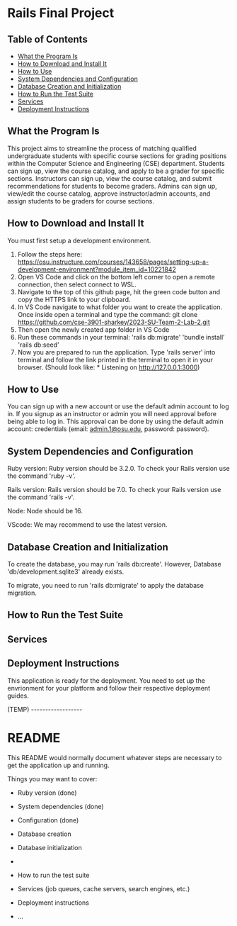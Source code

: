 # Rails Final Project

## Table of Contents

- [What the Program Is](#what-the-program-is)
- [How to Download and Install It](#how-to-download-and-install-it)
- [How to Use](#how-to-use)
- [System Dependencies and Configuration](#system-dependencies-and-configuration)
- [Database Creation and Initialization](#database-creation-and-initialization)
- [How to Run the Test Suite](#how-to-run-the-test-suite)
- [Services](#services)
- [Deployment Instructions](#deployment-instructions)


## What the Program Is
This project aims to streamline the process of matching qualified undergraduate students with specific course sections for grading positions within the Computer Science and Engineering (CSE) department. Students can sign up, view the course catalog, and apply to be a grader for specific sections. Instructors can sign up, view the course catalog, and submit recommendations for students to become graders. Admins can sign up, view/edit the course catalog, approve instructor/admin accounts, and assign students to be graders for course sections.


## How to Download and Install It
  You must first setup a development environment.
1. Follow the steps here: https://osu.instructure.com/courses/143658/pages/setting-up-a-development-environment?module_item_id=10221842
2. Open VS Code and click on the bottom left corner to open a remote connection, then select connect to WSL.
3. Navigate to the top of this github page, hit the green code button and copy the HTTPS link to your clipboard.
4. In VS Code navigate to what folder you want to create the application. Once inside open a terminal and type the command: git clone https://github.com/cse-3901-sharkey/2023-SU-Team-2-Lab-2.git
5. Then open the newly created app folder in VS Code
6. Run these commands in your terminal:
  'rails db:migrate'
  'bundle install'
  'rails db:seed'
7. Now you are prepared to run the application. Type 'rails server' into terminal and follow the link printed in the terminal to open it in your browser. (Should look like: * Listening on http://127.0.0.1:3000)

## How to Use
You can sign up with a new account or use the default admin account to log in. If you signup as an instructor or admin you will need approval before being able to log in. This approval can be done by using the default admin account: credentials (email: admin.1@osu.edu, password: password).

## System Dependencies and Configuration
Ruby version:   Ruby version should be 3.2.0.  To check your Rails version use the command 'ruby -v'.

Rails version:  Rails version should be 7.0.  To check your Rails version use the command 'rails -v'.

Node:           Node should be 16. 

VScode:         We may recommend to use the latest version.

## Database Creation and Initialization
To create the database, you may run 'rails db:create'.  However, Database 'db/development.sqlite3' already exists.

To migrate, you need to run 'rails db:migrate' to apply the database migration.

## How to Run the Test Suite

## Services

## Deployment Instructions
This application is ready for the deployment.  You need to set up the envrionment for your platform and follow their respective deployment guides.



(TEMP) ------------------
# README

This README would normally document whatever steps are necessary to get the
application up and running.

Things you may want to cover:

* Ruby version (done)

* System dependencies (done)

* Configuration (done)

* Database creation

* Database initialization
* 
* How to run the test suite

* Services 
(job queues, cache servers, search engines, etc.)

* Deployment instructions

* ...

